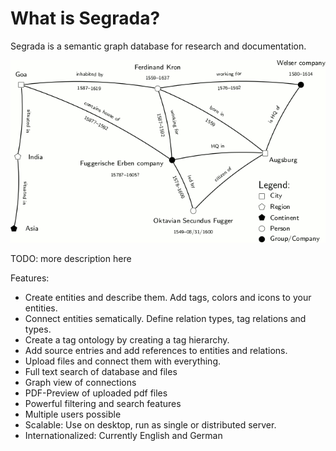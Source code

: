 # What is Segrada?

Segrada is a semantic graph database for research and documentation.

![Historical Semantic Network](SemanticNetwork.png "Historical Semantic Network")

TODO: more description here

Features:

* Create entities and describe them. Add tags, colors and icons to your entities.
* Connect entities sematically. Define relation types, tag relations and types.
* Create a tag ontology by creating a tag hierarchy.
* Add source entries and add references to entities and relations.
* Upload files and connect them with everything.
* Full text search of database and files
* Graph view of connections
* PDF-Preview of uploaded pdf files
* Powerful filtering and search features
* Multiple users possible
* Scalable: Use on desktop, run as single or distributed server.
* Internationalized: Currently English and German
